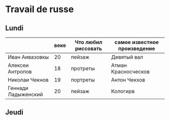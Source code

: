 # Travail de russe

## Lundi

|                     | веке | Что любил риссовать | самое известное произведение |
| ------------------- | ---- | ------------------- | ---------------------------- |
| Иван Аивазовкы      | 20   | пейзаж              | Девятый вал                  |
| Алексеи Антропов    | 18   | протреты            | Атман Красносческов          |
| Николаи Чекнов      | 19   | портреты            | Антон Чекхов                 |
| Геннади Ладыженский | 20   | пейзаж              | Кологирв                     |

## Jeudi
